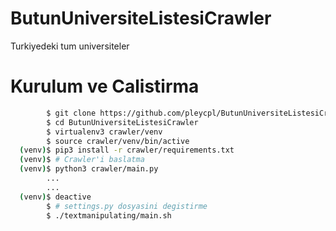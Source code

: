 # ButunUniversiteListesiCrawler
Turkiyedeki tum universiteler

# Kurulum ve Calistirma

```bash
        $ git clone https://github.com/pleycpl/ButunUniversiteListesiCrawler
        $ cd ButunUniversiteListesiCrawler
        $ virtualenv3 crawler/venv
        $ source crawler/venv/bin/active
  (venv)$ pip3 install -r crawler/requirements.txt
  (venv)$ # Crawler'i baslatma
  (venv)$ python3 crawler/main.py
        ...
        ...
  (venv)$ deactive
        $ # settings.py dosyasini degistirme
        $ ./textmanipulating/main.sh
```
